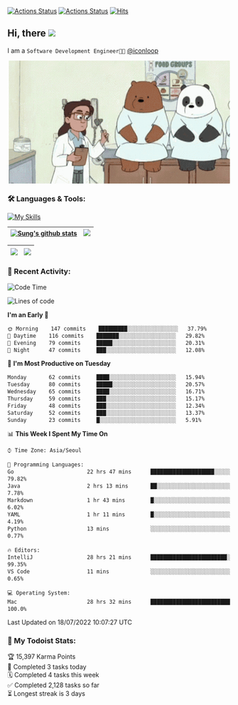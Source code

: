 
[![Actions Status](https://github.com/ddok2/ddok2/workflows/Todoist%20Readme/badge.svg)](https://github.com/ddok2/ddok2/actions)
[![Actions Status](https://github.com/ddok2/ddok2/workflows/wakatime-stats/badge.svg)](https://github.com/ddok2/ddok2/actions)
[![Hits](https://hits.seeyoufarm.com/api/count/incr/badge.svg?url=https%3A%2F%2Fgithub.com%2Fddok2&count_bg=%23FF9595&title_bg=%23555555&icon=github.svg&icon_color=%23FFFFFF&title=hits&edge_flat=false)](https://hits.seeyoufarm.com)

<!-- ![visitors](https://visitor-badge.laobi.icu/badge?page_id=ddok2.ddok2) -->
## Hi, there <img src="https://raw.githubusercontent.com/MartinHeinz/MartinHeinz/master/wave.gif" width="3%">

I am a `Software Development Engineer🧑‍💻` [@iconloop](https://github.com/iconloop)


<p align="center">
    <img align="center" alt="GIF" src="img/debugging.gif" />
</p>


### 🛠 Languages & Tools:

[![My Skills](https://skillicons.dev/icons?i=go,js,ts,py,express,react,svelte,jquery,pug,mongodb,mysql,redis,aws,docker,kubernetes)](https://skillicons.dev)


| <a href="https://github.com/ddok2"><img align="center" src="https://github-readme-stats.vercel.app/api?username=ddok2&show_icons=true&include_all_commits=true&count_private=true&theme=buefy&hide_border=true" alt="Sung's github stats" /></a> | <a href="https://github.com/ddok2"><img src="http://github-readme-streak-stats.herokuapp.com?user=ddok2&hide_border=true" /></a> |
| ------------- |------------- |


| <a href="https://github.com/ddok2"><img align="center" src="https://github-readme-stats.vercel.app/api/top-langs/?username=ddok2&theme=buefy&hide=html,css&hide_border=true width=50%" /></a> | <a href="https://github.com/ddok2"><img align="center" src="https://activity-graph.herokuapp.com/graph?username=ddok2&theme=github&hide_border=true" height="250" /></a> |
| ------------- |--------------------------------------------------------------------------------------------------------------------------------------------------------------------------|


<!-- <details open>
    <summary>📈 My GitHub Stats</summary>
    <p align="center">
        <a href="https://github.com/ddok2">
            <img align="center" src="https://github-readme-stats.vercel.app/api?username=ddok2&show_icons=true&include_all_commits=true&count_private=true&theme=buefy&hide_border=true" alt="Sung's github stats" />
        </a>
    </p>
</details>
<details>
    <summary>💬 Top Languages</summary>
    <p align="center"> 
        <a href="https://github.com/ddok2">
            <img align="center" src="https://github-readme-stats.vercel.app/api/top-langs/?username=ddok2&layout=compact&theme=buefy&hide=html,css&hide_border=true" />
        </a>
    </p>
</details> -->


### 🌈 Recent Activity:
<!--START_SECTION:waka-->
![Code Time](http://img.shields.io/badge/Code%20Time-0%20secs-blue)

![Lines of code](https://img.shields.io/badge/From%20Hello%20World%20I%27ve%20Written-276%20Thousand%20lines%20of%20code-blue)

**I'm an Early 🐤** 

```text
🌞 Morning    147 commits    █████████░░░░░░░░░░░░░░░░   37.79% 
🌆 Daytime    116 commits    ███████░░░░░░░░░░░░░░░░░░   29.82% 
🌃 Evening    79 commits     █████░░░░░░░░░░░░░░░░░░░░   20.31% 
🌙 Night      47 commits     ███░░░░░░░░░░░░░░░░░░░░░░   12.08%

```
📅 **I'm Most Productive on Tuesday** 

```text
Monday       62 commits     ████░░░░░░░░░░░░░░░░░░░░░   15.94% 
Tuesday      80 commits     █████░░░░░░░░░░░░░░░░░░░░   20.57% 
Wednesday    65 commits     ████░░░░░░░░░░░░░░░░░░░░░   16.71% 
Thursday     59 commits     ███░░░░░░░░░░░░░░░░░░░░░░   15.17% 
Friday       48 commits     ███░░░░░░░░░░░░░░░░░░░░░░   12.34% 
Saturday     52 commits     ███░░░░░░░░░░░░░░░░░░░░░░   13.37% 
Sunday       23 commits     █░░░░░░░░░░░░░░░░░░░░░░░░   5.91%

```


📊 **This Week I Spent My Time On** 

```text
⌚︎ Time Zone: Asia/Seoul

💬 Programming Languages: 
Go                       22 hrs 47 mins      ████████████████████░░░░░   79.82% 
Java                     2 hrs 13 mins       ██░░░░░░░░░░░░░░░░░░░░░░░   7.78% 
Markdown                 1 hr 43 mins        █░░░░░░░░░░░░░░░░░░░░░░░░   6.02% 
YAML                     1 hr 11 mins        █░░░░░░░░░░░░░░░░░░░░░░░░   4.19% 
Python                   13 mins             ░░░░░░░░░░░░░░░░░░░░░░░░░   0.77%

🔥 Editors: 
IntelliJ                 28 hrs 21 mins      ████████████████████████░   99.35% 
VS Code                  11 mins             ░░░░░░░░░░░░░░░░░░░░░░░░░   0.65%

💻 Operating System: 
Mac                      28 hrs 32 mins      █████████████████████████   100.0%

```


 Last Updated on 18/07/2022 10:07:27 UTC
<!--END_SECTION:waka-->

### 🚧 My Todoist Stats:
<!-- TODO-IST:START -->
🏆  15,397 Karma Points           
🌸  Completed 3 tasks today           
🗓  Completed 4 tasks this week           
✅  Completed 2,128 tasks so far           
⏳  Longest streak is 3 days
<!-- TODO-IST:END -->

